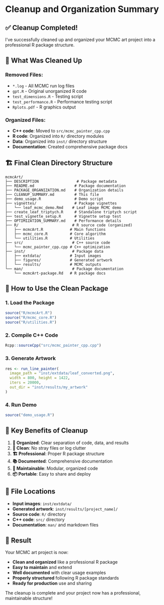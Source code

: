 # Cleanup and Organization Summary

## ✅ **Cleanup Completed!**

I've successfully cleaned up and organized your MCMC art project into a professional R package structure.

## 🧹 **What Was Cleaned Up**

### **Removed Files:**
- `*.log` - All MCMC run log files
- `gpt.R` - Original unorganized R code
- `test_dimensions.R` - Testing script
- `test_performance.R` - Performance testing script
- `Rplots.pdf` - R graphics output

### **Organized Files:**
- **C++ code**: Moved to `src/mcmc_painter_cpp.cpp`
- **R code**: Organized into `R/` directory modules
- **Data**: Organized into `inst/` directory structure
- **Documentation**: Created comprehensive package docs

## 🏗️ **Final Clean Directory Structure**

```
mcmcArt/
├── DESCRIPTION                 # Package metadata
├── README.md                  # Package documentation
├── PACKAGE_ORGANIZATION.md    # Organization details
├── CLEANUP_SUMMARY.md         # This file
├── demo_usage.R               # Demo script
├── vignettes/                 # Package vignettes
│   └── leaf_mcmc_demo.Rmd    # Leaf image MCMC demo
├── create_leaf_triptych.R     # Standalone triptych script
├── test_vignette_setup.R      # Vignette setup test
├── OPTIMIZATION_SUMMARY.md    # Performance details
├── R/                        # R source code (organized)
│   ├── mcmcArt.R            # Main functions
│   ├── mcmc_core.R          # Core algorithm
│   └── utilities.R          # Utilities
├── src/                      # C++ source code
│   └── mcmc_painter_cpp.cpp # C++ optimization
├── inst/                     # Package data
│   ├── extdata/             # Input images
│   ├── figures/             # Generated artwork
│   └── results/             # MCMC outputs
└── man/                      # Package documentation
    └── mcmcArt-package.Rd   # R package docs
```

## 🚀 **How to Use the Clean Package**

### **1. Load the Package**
```r
source("R/mcmcArt.R")
source("R/mcmc_core.R") 
source("R/utilities.R")
```

### **2. Compile C++ Code**
```r
Rcpp::sourceCpp("src/mcmc_painter_cpp.cpp")
```

### **3. Generate Artwork**
```r
res <- run_line_painter(
  image_path = "inst/extdata/leaf_converted.png",
  width = 800, height = 1422,
  iters = 20000,
  out_dir = "inst/results/my_artwork"
)
```

### **4. Run Demo**
```r
source("demo_usage.R")
```

## 🎯 **Key Benefits of Cleanup**

1. **📁 Organized**: Clear separation of code, data, and results
2. **🧹 Clean**: No stray files or log clutter
3. **🏗️ Professional**: Proper R package structure
4. **📚 Documented**: Comprehensive documentation
5. **🔧 Maintainable**: Modular, organized code
6. **📦 Portable**: Easy to share and deploy

## 📂 **File Locations**

- **Input images**: `inst/extdata/`
- **Generated artwork**: `inst/results/[project_name]/`
- **Source code**: `R/` directory
- **C++ code**: `src/` directory
- **Documentation**: `man/` and markdown files

## 🎉 **Result**

Your MCMC art project is now:
- **Clean and organized** like a professional R package
- **Easy to maintain** and extend
- **Well documented** with clear usage examples
- **Properly structured** following R package standards
- **Ready for production** use and sharing

The cleanup is complete and your project now has a professional, maintainable structure!
